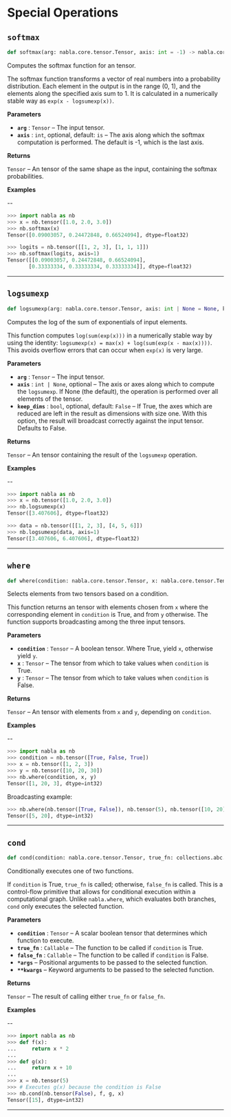 # Special Operations

## `softmax`

```python
def softmax(arg: nabla.core.tensor.Tensor, axis: int = -1) -> nabla.core.tensor.Tensor:
```
Computes the softmax function for an tensor.

The softmax function transforms a vector of real numbers into a probability
distribution. Each element in the output is in the range (0, 1), and the
elements along the specified axis sum to 1. It is calculated in a
numerically stable way as `exp(x - logsumexp(x))`.

**Parameters**

- **`arg`** : `Tensor` – The input tensor.
- **`axis`** : `int`, optional, default: `is` – The axis along which the softmax computation is performed. The default
is -1, which is the last axis.

**Returns**

`Tensor` – An tensor of the same shape as the input, containing the softmax
probabilities.

**Examples**

--
```python
>>> import nabla as nb
>>> x = nb.tensor([1.0, 2.0, 3.0])
>>> nb.softmax(x)
Tensor([0.09003057, 0.24472848, 0.66524094], dtype=float32)
```

```python
>>> logits = nb.tensor([[1, 2, 3], [1, 1, 1]])
>>> nb.softmax(logits, axis=1)
Tensor([[0.09003057, 0.24472848, 0.66524094],
       [0.33333334, 0.33333334, 0.33333334]], dtype=float32)
```

---
## `logsumexp`

```python
def logsumexp(arg: nabla.core.tensor.Tensor, axis: int | None = None, keep_dims: bool = False) -> nabla.core.tensor.Tensor:
```
Computes the log of the sum of exponentials of input elements.

This function computes `log(sum(exp(x)))` in a numerically stable way by using
the identity: `logsumexp(x) = max(x) + log(sum(exp(x - max(x))))`. This
avoids overflow errors that can occur when `exp(x)` is very large.

**Parameters**

- **`arg`** : `Tensor` – The input tensor.
- **`axis`** : `int | None`, optional – The axis or axes along which to compute the `logsumexp`. If None (the
default), the operation is performed over all elements of the tensor.
- **`keep_dims`** : `bool`, optional, default: `False` – If True, the axes which are reduced are left in the result as
dimensions with size one. With this option, the result will broadcast
correctly against the input tensor. Defaults to False.

**Returns**

`Tensor` – An tensor containing the result of the `logsumexp` operation.

**Examples**

--
```python
>>> import nabla as nb
>>> x = nb.tensor([1.0, 2.0, 3.0])
>>> nb.logsumexp(x)
Tensor([3.407606], dtype=float32)
```

```python
>>> data = nb.tensor([[1, 2, 3], [4, 5, 6]])
>>> nb.logsumexp(data, axis=1)
Tensor([3.407606, 6.407606], dtype=float32)
```

---
## `where`

```python
def where(condition: nabla.core.tensor.Tensor, x: nabla.core.tensor.Tensor, y: nabla.core.tensor.Tensor) -> nabla.core.tensor.Tensor:
```
Selects elements from two tensors based on a condition.

This function returns an tensor with elements chosen from `x` where the
corresponding element in `condition` is True, and from `y` otherwise.
The function supports broadcasting among the three input tensors.

**Parameters**

- **`condition`** : `Tensor` – A boolean tensor. Where True, yield `x`, otherwise yield `y`.
- **`x`** : `Tensor` – The tensor from which to take values when `condition` is True.
- **`y`** : `Tensor` – The tensor from which to take values when `condition` is False.

**Returns**

`Tensor` – An tensor with elements from `x` and `y`, depending on `condition`.

**Examples**

--
```python
>>> import nabla as nb
>>> condition = nb.tensor([True, False, True])
>>> x = nb.tensor([1, 2, 3])
>>> y = nb.tensor([10, 20, 30])
>>> nb.where(condition, x, y)
Tensor([1, 20, 3], dtype=int32)
```

Broadcasting example:
```python
>>> nb.where(nb.tensor([True, False]), nb.tensor(5), nb.tensor([10, 20]))
Tensor([5, 20], dtype=int32)
```

---
## `cond`

```python
def cond(condition: nabla.core.tensor.Tensor, true_fn: collections.abc.Callable, false_fn: collections.abc.Callable, *args, **kwargs) -> nabla.core.tensor.Tensor:
```
Conditionally executes one of two functions.

If `condition` is True, `true_fn` is called; otherwise, `false_fn` is
called. This is a control-flow primitive that allows for conditional
execution within a computational graph. Unlike `nabla.where`, which
evaluates both branches, `cond` only executes the selected function.

**Parameters**

- **`condition`** : `Tensor` – A scalar boolean tensor that determines which function to execute.
- **`true_fn`** : `Callable` – The function to be called if `condition` is True.
- **`false_fn`** : `Callable` – The function to be called if `condition` is False.
- **`*args`** – Positional arguments to be passed to the selected function.
- **`**kwargs`** – Keyword arguments to be passed to the selected function.

**Returns**

`Tensor` – The result of calling either `true_fn` or `false_fn`.

**Examples**

--
```python
>>> import nabla as nb
>>> def f(x):
...     return x * 2
...
>>> def g(x):
...     return x + 10
...
>>> x = nb.tensor(5)
>>> # Executes g(x) because the condition is False
>>> nb.cond(nb.tensor(False), f, g, x)
Tensor([15], dtype=int32)
```

---
